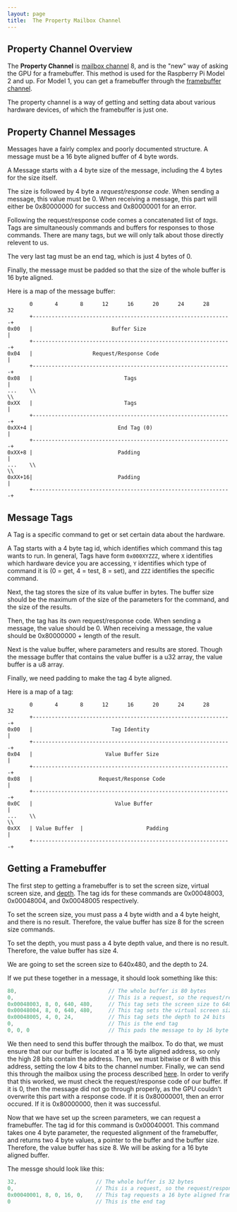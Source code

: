 ```yaml
---
layout: page
title:  The Property Mailbox Channel
---
```


## Property Channel Overview
The **Property Channel** is [mailbox channel](/extra/mailbox.html) 8, and is the "new" way of asking the GPU for a framebuffer.  This method is used for the Raspberry Pi
Model 2 and up.  For Model 1, you can get a framebuffer through the [framebuffer channel](/extra/fb-channel.html).

The property channel is a way of getting and setting data about various hardware devices, of which the framebuffer is just one.

## Property Channel Messages
Messages have a fairly complex and poorly documented structure.  A message must be a 16 byte aligned buffer of 4 byte words.

A Message starts with a 4 byte size of the message, including the 4 bytes for the size itself.

The size is followed by 4 byte a *request/response code*.  When sending a message, this value must be 0.  When receiving a message, this part will either be 0x80000000 for success and 0x80000001 for an error.

Following the request/response code comes a concatenated list of *tags*.  Tags are simultaneously commands and buffers for responses to those commands. There are many tags, but we will only talk about those directly relevent to us.

The very last tag must be an end tag, which is just 4 bytes of 0.

Finally, the message must be padded so that the size of the whole buffer is 16 byte aligned.

Here is a map of the message buffer:

```
       0       4       8      12      16      20      24      28      32
       +---------------------------------------------------------------+
0x00   |                         Buffer Size                           |
       +---------------------------------------------------------------+
0x04   |                   Request/Response Code                       |
       +---------------------------------------------------------------+
0x08   |                             Tags                              |
...    \\                                                             \\
0xXX   |                             Tags                              |
       +---------------------------------------------------------------+
0xXX+4 |                           End Tag (0)                         |
       +---------------------------------------------------------------+
0xXX+8 |                           Padding                             |
...    \\                                                             \\
0xXX+16|                           Padding                             |
       +---------------------------------------------------------------+
```

## Message Tags
A Tag is a specific command to get or set certain data about the hardware.

A Tag starts with a 4 byte tag id, which identifies which command this tag wants to run.  In general, Tags have form `0x000XYZZZ`, where `X` identifies which hardware
device you are accessing, `Y` identifies which type of command it is (0 = get, 4 = test, 8 = set), and `ZZZ` identifies the specific command.

Next, the tag stores the size of its value buffer in bytes.  The buffer size should be the maximum of the size of the parameters for the command, and the size of the results.

Then, the tag has its own request/response code.  When sending a message, the value should be 0.  When receiving a message, the value should be 0x80000000 + length of the
result.

Next is the value buffer, where parameters and results are stored.  Though the message buffer that contains the value buffer is a u32 array, the value buffer is
a u8 array.

Finally, we need padding to make the tag 4 byte aligned.

Here is a map of a tag:
```
       0       4       8      12      16      20      24      28      32
       +---------------------------------------------------------------+
0x00   |                         Tag Identity                          |
       +---------------------------------------------------------------+
0x04   |                       Value Buffer Size                       |
       +---------------------------------------------------------------+
0x08   |                     Request/Response Code                     |
       +---------------------------------------------------------------+
0x0C   |                          Value Buffer                         |
...    \\                                                             \\
0xXX   | Value Buffer  |                    Padding                    |
       +---------------------------------------------------------------+

```


## Getting a Framebuffer
The first step to getting a framebuffer is to set the screen size, virtual screen size, and [depth](/extra/framebuffer.html). The tag ids for these commands are
0x00048003, 0x00048004, and 0x00048005 respectively.

To set the screen size, you must pass a 4 byte width and a 4 byte height, and there is no result.  Therefore, the value buffer has size 8 for the screen size commands.

To set the depth, you must pass a 4 byte depth value, and there is no result.  Therefore, the value buffer has size 4.

We are going to set the screen size to 640x480, and the depth to 24.

If we put these together in a message, it should look something like this:
``` c
80,                             // The whole buffer is 80 bytes
0,                              // This is a request, so the request/response code is 0
0x00048003, 8, 0, 640, 480,     // This tag sets the screen size to 640x480
0x00048004, 8, 0, 640, 480,     // This tag sets the virtual screen size to 640x480
0x00048005, 4, 0, 24,           // This tag sets the depth to 24 bits
0,                              // This is the end tag
0, 0, 0                         // This pads the message to by 16 byte aligned
```
We then need to send this buffer through the mailbox.  To do that, we must ensure that our our buffer is located at a 16 byte aligned address, so only the high 28 bits
contain the address.  Then, we must bitwise or 8 with this address, setting the low 4 bits to the channel number.  Finally, we can send this through the mailbox using the
process described [here](/extra/mailbox.html). In order to verify that this worked, we must check the request/response code of our buffer.  If it is 0, then the message
did not go through properly, as the GPU couldn't overwrite this part with a response code.  If it is 0x80000001, then an error occured.  If it is 0x80000000, then it was
successful.

Now that we have set up the screen parameters, we can request a framebuffer. The tag id for this command is 0x00040001.  This command takes one 4 byte parameter, the
requested alignment of the framebuffer, and returns two 4 byte values, a pointer to the buffer and the buffer size.  Therefore, the value buffer has size 8. We will be
asking for a 16 byte aligned buffer.

The messge should look like this:
``` c
32,                         // The whole buffer is 32 bytes
0,                          // This is a request, so the request/response code is 0
0x00040001, 8, 0, 16, 0,    // This tag requests a 16 byte aligned framebuffer
0                           // This is the end tag
```

